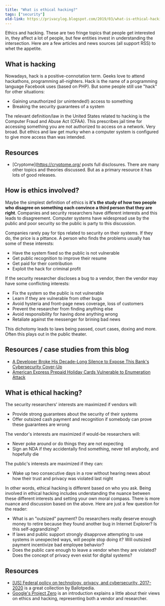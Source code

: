 ```yaml
---
title: "What is ethical hacking?"
tags: ["security"]
old-link: https://privacylog.blogspot.com/2019/03/what-is-ethical-hacking.html
---
```


Ethics and hacking. These are two fringe topics that people get interested in, they affect a lot of people, but few entities invest in understanding the intersection. Here are a few articles and news sources (all support RSS) to whet the appetite.

## What is hacking

Nowadays, hack is a positive-connotation term. Geeks love to attend hackathons, programming all-nighters. Hack is the name of a programming language Facebook uses (based on PHP). But some people still use "hack" for other situations:

- Gaining unauthorized (or unintended!) access to something
- Breaking the security guarantees of a system

The relevant definition/law in the United States related to hacking is the Computer Fraud and Abuse Act (CFAA). This prescribes jail time for accessing something you are not authorized to access on a network. Very broad. But ethics and law get murky when a computer system is configured to give more access than was intended.

## Resources

- [Cryptome](<https://cryptome.org/> posts full disclosures. There are many other topics and theories discussed. But as a primary resource it has lots of good releases.

## How is ethics involved?

Maybe the simplest definition of ethics is **it's the study of how two people who disagree on something each convince a third person that they are right**. Companies and security researchers have different interests and this leads to disagreement. Computer systems have widespread use by the public and poor security so the public is party to this discussion.

Companies rarely pay for tips related to security on their systems. If they do, the price is a pittance. A person who finds the problems usually has some of these interests:

- Have the system fixed so the public is not vulnerable
- Get public recognition to improve their resume
- Get paid for their contribution
- Exploit the hack for criminal profit

If the security researcher discloses a bug to a vendor, then the vendor may have some conflicting interests:

- Fix the system so the public is not vulnerable
- Learn if they are vulnerable from other bugs
- Avoid hysteria and front-page news coverage, loss of customers
- Prevent the researcher from finding anything else
- Avoid responsibility for having done anything wrong
- Retaliate against the messenger for brining bad news

This dichotomy leads to laws being passed, court cases, doxing and more. Often this plays out in the public theater.

## Resources / case studies from this blog

- [A Developer Broke His Decade-Long Silence to Expose This Bank's Cybersecurity Cover-Up](https://www.inc.com/sonya-mann/cybersecurity-zecco-scandal.html)
- [American Express Prepaid Holiday Cards Vulnerable to Enumeration Attack](https://privacylog.blogspot.com/2019/01/american-express-prepaid-holiday-cards.html)

## What is ethical hacking?

The security researchers' interests are maximized if vendors will:

- Provide strong guarantees about the security of their systems
- Offer outsized cash payment and recognition if somebody can prove these guarantees are wrong

The vendor's interests are maximized if would-be researchers will:

- Never poke around or do things they are not expecting
- Sign an NDA if they accidentally find something, never tell anybody, and hopefully die

The public's interests are maximized if they can:

- Wake up two consecutive days in a row without hearing news about how their trust and privacy was violated last night

In other words, ethical hacking is different based on who you ask. Being involved in ethical hacking includes understanding the nuance between these different interests and setting your own moral compass. There is more nuance and discussion based on the above. Here are just a few question for the reader:

- What is an "outsized" payment? Do researchers really deserve enough money to retire because they found another bug in Internet Explorer? Is this&nbsp;self-aggrandizing?
- If laws and public support strongly disapprove attempting to use systems in unexpected ways, will people stop doing it? Will outsized payment incentivize bad employee behavior?
- Does the public care enough to leave a vendor when they are violated? Does the concept of privacy even exist for digital systems?

## Resources

- [[US] Federal policy on technology, privacy, and cybersecurity, 2017-2020](https://ballotpedia.org/Federal_policy_on_technology,_privacy,_and_cybersecurity,_2017-2020) is a great collection by Ballotpedia.
- [Google's Project Zero](https://googleprojectzero.blogspot.com/2014/07/announcing-project-zero.html) is an introduction explains a little about their views on ethics and hacking, representing both a vendor and researcher.
